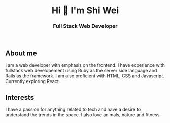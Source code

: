 <h1 align="center"> Hi 👋 I'm Shi Wei </h1>
<h3 align="center"> Full Stack Web Developer </h3>

<br>

## About me

I am a web developer with emphasis on the frontend. I have experience with fullstack web developement using Ruby as the server side language and Rails as the framework. I am also proficient with HTML, CSS and Javascript. Currently exploring React.

## Interests

I have a passion for anything related to tech and have a desire to understand the trends in the space. I also love animals, nature and fitness. 


<!--
**hswhong/hswhong** is a ✨ _special_ ✨ repository because its `README.md` (this file) appears on your GitHub profile.

Here are some ideas to get you started:

- 🔭 I’m currently working on ...
- 🌱 I’m currently learning ...
- 👯 I’m looking to collaborate on ...
- 🤔 I’m looking for help with ...
- 💬 Ask me about ...
- 📫 How to reach me: ...
- 😄 Pronouns: ...
- ⚡ Fun fact: ...
-->
